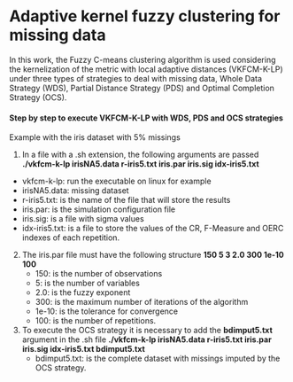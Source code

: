 # Adaptive kernel fuzzy clustering for missing data

In this work, the Fuzzy C-means clustering algorithm is used considering the kernelization of the metric with local adaptive distances (VKFCM-K-LP) under three types of strategies to deal with missing data, Whole Data Strategy (WDS), Partial Distance Strategy (PDS) and Optimal Completion Strategy (OCS).

#### Step by step to execute VKFCM-K-LP with  WDS, PDS and OCS strategies
Example with the iris dataset with 5% missings
1. In a file with a .sh extension, the following arguments are passed
 **./vkfcm-k-lp irisNA5.data r-iris5.txt iris.par iris.sig idx-iris5.txt**
 - vkfcm-k-lp: run the executable on linux for example
 - irisNA5.data: missing dataset
 - r-iris5.txt: is the name of the file that will store the results
 - iris.par: is the simulation configuration file
 - iris.sig: is a file with sigma values
 - idx-iris5.txt: is a file to store the values of the CR, F-Measure and OERC indexes of each repetition.
2. The iris.par file must have the following structure
   **150 5 3 2.0 300 1e-10 100**
   - 150: is the number of observations
   - 5: is the number of variables
   - 2.0: is the fuzzy exponent
   - 300: is the maximum number of iterations of the algorithm
   - 1e-10: is the tolerance for convergence
   - 100: is the number of repetitions.
3. To execute the OCS strategy it is necessary to add the **bdimput5.txt** argument in the .sh file
   **./vkfcm-k-lp irisNA5.data r-iris5.txt iris.par iris.sig idx-iris5.txt bdimput5.txt**
   - bdimput5.txt: is the complete dataset with missings imputed by the OCS strategy.
